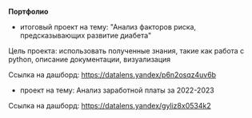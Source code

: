 **Портфолио**

- итоговый проект на тему: "Анализ факторов риска, предсказывающих развитие диабета"

Цель проекта: использовать полученные знания, такие как работа с python, описание документации, визуализация 

Ссылка на дашборд: https://datalens.yandex/p6n2osqz4uv6b 


- проект на тему: Анализ заработной платы за 2022-2023

Ссылка на дашборд: https://datalens.yandex/gyliz8x0534k2
